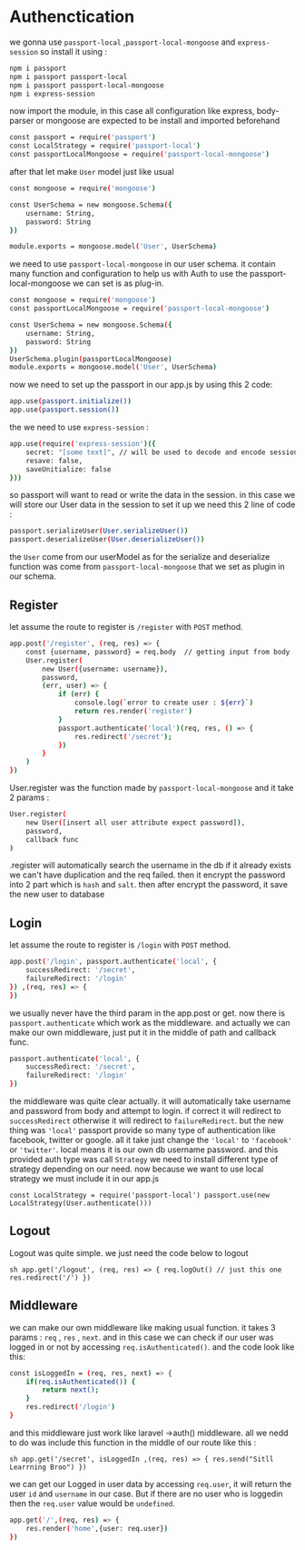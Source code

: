 # Authenctication

we gonna use ```passport-local``` ,```passport-local-mongoose``` and ```express-session``` so install it using :

```sh
npm i passport
npm i passport passport-local
npm i passport passport-local-mongoose
npm i express-session
```

now import the module, in this case all configuration like express, body-parser or mongoose are expected to be install and imported beforehand

```sh
const passport = require('passport')
const LocalStrategy = require('passport-local')
const passportLocalMongoose = require('passport-local-mongoose')
```

after that let make ```User``` model just like usual

```sh
const mongoose = require('mongoose')

const UserSchema = new mongoose.Schema({
    username: String,
    password: String
})

module.exports = mongoose.model('User', UserSchema)
```

we need to use ```passport-local-mongoose``` in our user schema. it contain many function and configuration to help us with Auth
to use the passport-local-mongoose we can set is as plug-in.

```sh
const mongoose = require('mongoose')
const passportLocalMongoose = require('passport-local-mongoose')

const UserSchema = new mongoose.Schema({
    username: String,
    password: String
})
UserSchema.plugin(passportLocalMongoose)
module.exports = mongoose.model('User', UserSchema)
```

now we need to set up the passport in our app.js by using this 2 code:

```sh
app.use(passport.initialize())
app.use(passport.session())
```

the  we need to use `express-session` :

```sh
app.use(require('express-session')({
    secret: "[some text]", // will be used to decode and encode session
    resave: false,
    saveUnitialize: false
}))
```

so passport will want to read or write the data in the session. in this case we will store our User data in the session
to set it up we need this 2 line of code :

```sh
passport.serializeUser(User.serializeUser())
passport.deserializeUser(User.deserializeUser())
```

the ``User`` come from our userModel as for the serialize and deserialize function was come from `passport-local-mongoose` that we set as plugin in our schema.


## Register
let assume the route to register is `/register` with `POST` method.

```sh
app.post('/register', (req, res) => {
    const {username, password} = req.body  // getting input from body
    User.register(
        new User({username: username}), 
        password,
        (err, user) => {
            if (err) {
                console.log(`error to create user : ${err}`)
                return res.render('register')
            }
            passport.authenticate('local')(req, res, () => {
                res.redirect('/secret');
            })
        }
    )
})
```

User.register was the function made by `passport-local-mongoose` and it take 2 params :

```sh
User.register(
    new User([insert all user attribute expect password]),
    password,
    callback func
)
```
.register will automatically search the username in the db if it already exists we can't have duplication and the req failed. then it encrypt the password into 2 part which is `hash` and `salt`. then after encrypt the password, it save the new user to database


## Login

let assume the route to register is `/login` with `POST` method.

```sh
app.post('/login', passport.authenticate('local', {
    successRedirect: '/secret',
    failureRedirect: '/login'
}) ,(req, res) => {
})
```

we usually never have the third param in the app.post or get. now there is ``passport.authenticate`` which work as the middleware. and actually we can make our own middleware, just put it in the middle of path and callback func.

```sh
passport.authenticate('local', {
    successRedirect: '/secret',
    failureRedirect: '/login'
})
```
the middleware was quite clear actually. it will automatically take username and password from body and attempt to login. if correct it will redirect to `successRedirect` otherwise it will redirect to `failureRedirect`. but the new thing was `'local'` passport provide so many type of authentication like facebook, twitter or google. all it take just change the `'local'` to `'facebook'` or `'twitter'`. local means it is our own db username password. and this provided auth type was call `Strategy` we need to install different type of strategy depending on our need. now because we want to use local strategy we must include it in our app.js

``
const LocalStrategy = require('passport-local')
passport.use(new LocalStrategy(User.authenticate()))
``

## Logout

Logout was quite simple. we just need the code below to logout

``sh
app.get('/logout', (req, res) => {
    req.logOut() // just this one
    res.redirect('/')
})
``


## Middleware

we can make our own middleware like making usual function. it takes 3 params : `req` , `res` , `next`. and in this case we can check if our user was logged in or not by accessing ``req.isAuthenticated()``. and the code look like this:

```sh
const isLoggedIn = (req, res, next) => {
    if(req.isAuthenticated()) {
        return next();
    }
    res.redirect('/login')
}
```


and this middleware just work like laravel ->auth() middleware. all we nedd to do was include this function in the middle of our route like this :

``sh
app.get('/secret', isLoggedIn ,(req, res) => {
    res.send("Sitll Learrning Broo")
})
``

we can get our Logged in user data by accessing ``req.user``, it will return the user ``id`` and ``username`` in our case. But if there are no user who is loggedin then the ``req.user`` value would be ``undefined``.

```sh
app.get('/',(req, res) => {
    res.render('home',{user: req.user})
})
```


